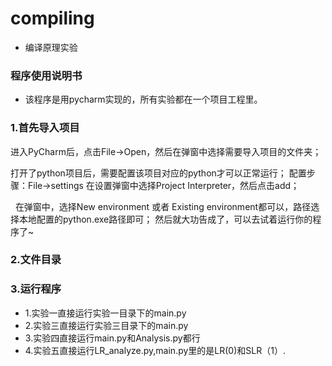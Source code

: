 # compiling
- 编译原理实验

### 程序使用说明书

- 该程序是用pycharm实现的，所有实验都在一个项目工程里。

### 1.首先导入项目
进入PyCharm后，点击File→Open，然后在弹窗中选择需要导入项目的文件夹； 

打开了python项目后，需要配置该项目对应的python才可以正常运行；
配置步骤：File→settings
在设置弹窗中选择Project Interpreter，然后点击add；

 
在弹窗中，选择New environment 或者 Existing environment都可以，路径选择本地配置的python.exe路径即可；
然后就大功告成了，可以去试着运行你的程序了~
 
### 2.文件目录

### 3.运行程序

- 1.实验一直接运行实验一目录下的main.py
- 2.实验三直接运行实验三目录下的main.py
- 3.实验四直接运行main.py和Analysis.py都行
- 4.实验五直接运行LR_analyze.py,main.py里的是LR(0)和SLR（1）.

